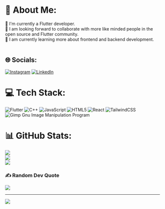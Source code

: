 # 💫 About Me:
🔭 I'm currently a Flutter developer.<br>👯 I am looking forward to collaborate with more like minded people in the open source and Flutter community.<br>🌱 I am currently learning more about frontend and backend development.<br><br> 


## 🌐 Socials:
[![Instagram](https://img.shields.io/badge/Instagram-%23E4405F.svg?logo=Instagram&logoColor=white)](https://instagram.com/s.a.m.ar._) [![LinkedIn](https://img.shields.io/badge/LinkedIn-%230077B5.svg?logo=linkedin&logoColor=white)](https://linkedin.com/in/samar-singh-a79b36220) 

# 💻 Tech Stack:
![Flutter](https://img.shields.io/badge/flutter-Flutter.svg?logo=flutter)
![C++](https://img.shields.io/badge/c++-%2300599C.svg?style=for-the-badge&logo=c%2B%2B&logoColor=white) ![JavaScript](https://img.shields.io/badge/javascript-%23323330.svg?style=for-the-badge&logo=javascript&logoColor=%23F7DF1E) ![HTML5](https://img.shields.io/badge/html5-%23E34F26.svg?style=for-the-badge&logo=html5&logoColor=white) ![React](https://img.shields.io/badge/react-%2320232a.svg?style=for-the-badge&logo=react&logoColor=%2361DAFB) ![TailwindCSS](https://img.shields.io/badge/tailwindcss-%2338B2AC.svg?style=for-the-badge&logo=tailwind-css&logoColor=white) ![Gimp Gnu Image Manipulation Program](https://img.shields.io/badge/Gimp-657D8B?style=for-the-badge&logo=gimp&logoColor=FFFFFF)
# 📊 GitHub Stats:
![](https://github-readme-stats.vercel.app/api?username=SamarS1ngh&theme=dark&hide_border=false&include_all_commits=true&count_private=true)<br/>
![](https://github-readme-streak-stats.herokuapp.com/?user=SamarS1ngh&theme=dark&hide_border=false)<br/>
![](https://github-readme-stats.vercel.app/api/top-langs/?username=SamarS1ngh&theme=dark&hide_border=false&include_all_commits=true&count_private=true&layout=compact)

### ✍️ Random Dev Quote
![](https://quotes-github-readme.vercel.app/api?type=horizontal&theme=radical)

---
[![](https://visitcount.itsvg.in/api?id=SamarS1ngh&icon=3&color=9)](https://visitcount.itsvg.in)


